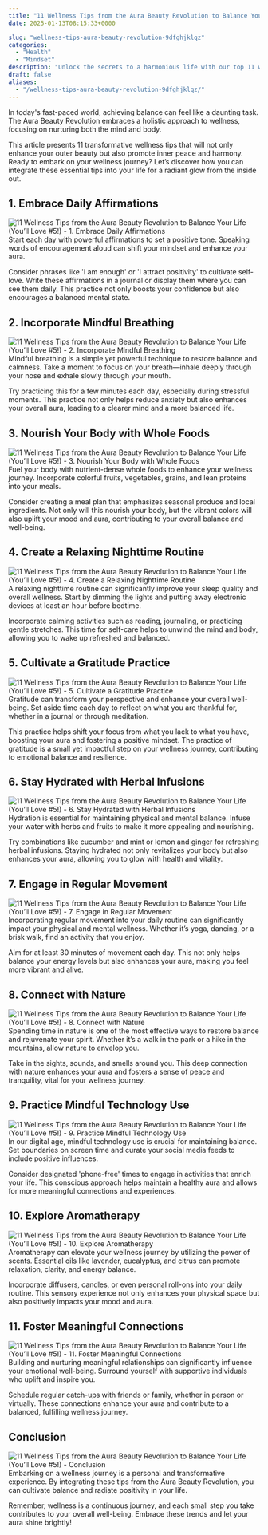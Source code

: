 ```yaml
---
title: "11 Wellness Tips from the Aura Beauty Revolution to Balance Your Life (You’ll Love #5!)"
date: 2025-01-13T08:15:33+0000

slug: "wellness-tips-aura-beauty-revolution-9dfghjklqz"
categories:
  - "Health"
  - "Mindset"
description: "Unlock the secrets to a harmonious life with our top 11 wellness tips inspired by the Aura Beauty Revolution. From nurturing your inner glow to practical self-care rituals, discover transformative practices that elevate your spirit. Don’t miss out on our game-changing tip #5—it’s the key to your ultimate balance!"
draft: false
aliases:
  - "/wellness-tips-aura-beauty-revolution-9dfghjklqz/"
---
```

In today's fast-paced world, achieving balance can feel like a daunting task. The Aura Beauty Revolution embraces a holistic approach to wellness, focusing on nurturing both the mind and body.

This article presents 11 transformative wellness tips that will not only enhance your outer beauty but also promote inner peace and harmony. Ready to embark on your wellness journey? Let’s discover how you can integrate these essential tips into your life for a radiant glow from the inside out.

## 1. Embrace Daily Affirmations
![11 Wellness Tips from the Aura Beauty Revolution to Balance Your Life (You’ll Love #5!) - 1. Embrace Daily Affirmations](/11-Wellness-Tips-from-the-Aura-Beauty-Revolution-to-Balance-Your-Life-Youll-Love-5-1.-Embrace-Daily-Affirmations.webp)Start each day with powerful affirmations to set a positive tone. Speaking words of encouragement aloud can shift your mindset and enhance your aura.

Consider phrases like 'I am enough' or 'I attract positivity' to cultivate self-love. Write these affirmations in a journal or display them where you can see them daily. This practice not only boosts your confidence but also encourages a balanced mental state.

## 2. Incorporate Mindful Breathing
![11 Wellness Tips from the Aura Beauty Revolution to Balance Your Life (You’ll Love #5!) - 2. Incorporate Mindful Breathing](/11-Wellness-Tips-from-the-Aura-Beauty-Revolution-to-Balance-Your-Life-Youll-Love-5-2.-Incorporate-Mindful-Breathing.webp)Mindful breathing is a simple yet powerful technique to restore balance and calmness. Take a moment to focus on your breath—inhale deeply through your nose and exhale slowly through your mouth.

Try practicing this for a few minutes each day, especially during stressful moments. This practice not only helps reduce anxiety but also enhances your overall aura, leading to a clearer mind and a more balanced life.

## 3. Nourish Your Body with Whole Foods
![11 Wellness Tips from the Aura Beauty Revolution to Balance Your Life (You’ll Love #5!) - 3. Nourish Your Body with Whole Foods](/11-Wellness-Tips-from-the-Aura-Beauty-Revolution-to-Balance-Your-Life-Youll-Love-5-3.-Nourish-Your-Body-with-Whole-Foods.webp)Fuel your body with nutrient-dense whole foods to enhance your wellness journey. Incorporate colorful fruits, vegetables, grains, and lean proteins into your meals.

Consider creating a meal plan that emphasizes seasonal produce and local ingredients. Not only will this nourish your body, but the vibrant colors will also uplift your mood and aura, contributing to your overall balance and well-being.

## 4. Create a Relaxing Nighttime Routine
![11 Wellness Tips from the Aura Beauty Revolution to Balance Your Life (You’ll Love #5!) - 4. Create a Relaxing Nighttime Routine](/11-Wellness-Tips-from-the-Aura-Beauty-Revolution-to-Balance-Your-Life-Youll-Love-5-4.-Create-a-Relaxing-Nighttime-Routine.webp)A relaxing nighttime routine can significantly improve your sleep quality and overall wellness. Start by dimming the lights and putting away electronic devices at least an hour before bedtime.

Incorporate calming activities such as reading, journaling, or practicing gentle stretches. This time for self-care helps to unwind the mind and body, allowing you to wake up refreshed and balanced.

## 5. Cultivate a Gratitude Practice
![11 Wellness Tips from the Aura Beauty Revolution to Balance Your Life (You’ll Love #5!) - 5. Cultivate a Gratitude Practice](/11-Wellness-Tips-from-the-Aura-Beauty-Revolution-to-Balance-Your-Life-Youll-Love-5-5.-Cultivate-a-Gratitude-Practice.webp)Gratitude can transform your perspective and enhance your overall well-being. Set aside time each day to reflect on what you are thankful for, whether in a journal or through meditation.

This practice helps shift your focus from what you lack to what you have, boosting your aura and fostering a positive mindset. The practice of gratitude is a small yet impactful step on your wellness journey, contributing to emotional balance and resilience.

## 6. Stay Hydrated with Herbal Infusions
![11 Wellness Tips from the Aura Beauty Revolution to Balance Your Life (You’ll Love #5!) - 6. Stay Hydrated with Herbal Infusions](/11-Wellness-Tips-from-the-Aura-Beauty-Revolution-to-Balance-Your-Life-Youll-Love-5-6.-Stay-Hydrated-with-Herbal-Infusions.webp)Hydration is essential for maintaining physical and mental balance. Infuse your water with herbs and fruits to make it more appealing and nourishing.

Try combinations like cucumber and mint or lemon and ginger for refreshing herbal infusions. Staying hydrated not only revitalizes your body but also enhances your aura, allowing you to glow with health and vitality.

## 7. Engage in Regular Movement
![11 Wellness Tips from the Aura Beauty Revolution to Balance Your Life (You’ll Love #5!) - 7. Engage in Regular Movement](/11-Wellness-Tips-from-the-Aura-Beauty-Revolution-to-Balance-Your-Life-Youll-Love-5-7.-Engage-in-Regular-Movement.webp)Incorporating regular movement into your daily routine can significantly impact your physical and mental wellness. Whether it’s yoga, dancing, or a brisk walk, find an activity that you enjoy.

Aim for at least 30 minutes of movement each day. This not only helps balance your energy levels but also enhances your aura, making you feel more vibrant and alive.

## 8. Connect with Nature
![11 Wellness Tips from the Aura Beauty Revolution to Balance Your Life (You’ll Love #5!) - 8. Connect with Nature](/11-Wellness-Tips-from-the-Aura-Beauty-Revolution-to-Balance-Your-Life-Youll-Love-5-8.-Connect-with-Nature.webp)Spending time in nature is one of the most effective ways to restore balance and rejuvenate your spirit. Whether it’s a walk in the park or a hike in the mountains, allow nature to envelop you.

Take in the sights, sounds, and smells around you. This deep connection with nature enhances your aura and fosters a sense of peace and tranquility, vital for your wellness journey.

## 9. Practice Mindful Technology Use
![11 Wellness Tips from the Aura Beauty Revolution to Balance Your Life (You’ll Love #5!) - 9. Practice Mindful Technology Use](/11-Wellness-Tips-from-the-Aura-Beauty-Revolution-to-Balance-Your-Life-Youll-Love-5-9.-Practice-Mindful-Technology-Use.webp)In our digital age, mindful technology use is crucial for maintaining balance. Set boundaries on screen time and curate your social media feeds to include positive influences.

Consider designated 'phone-free' times to engage in activities that enrich your life. This conscious approach helps maintain a healthy aura and allows for more meaningful connections and experiences.

## 10. Explore Aromatherapy
![11 Wellness Tips from the Aura Beauty Revolution to Balance Your Life (You’ll Love #5!) - 10. Explore Aromatherapy](/11-Wellness-Tips-from-the-Aura-Beauty-Revolution-to-Balance-Your-Life-Youll-Love-5-10.-Explore-Aromatherapy.webp)Aromatherapy can elevate your wellness journey by utilizing the power of scents. Essential oils like lavender, eucalyptus, and citrus can promote relaxation, clarity, and energy balance.

Incorporate diffusers, candles, or even personal roll-ons into your daily routine. This sensory experience not only enhances your physical space but also positively impacts your mood and aura.

## 11. Foster Meaningful Connections
![11 Wellness Tips from the Aura Beauty Revolution to Balance Your Life (You’ll Love #5!) - 11. Foster Meaningful Connections](/11-Wellness-Tips-from-the-Aura-Beauty-Revolution-to-Balance-Your-Life-Youll-Love-5-11.-Foster-Meaningful-Connections.webp)Building and nurturing meaningful relationships can significantly influence your emotional well-being. Surround yourself with supportive individuals who uplift and inspire you.

Schedule regular catch-ups with friends or family, whether in person or virtually. These connections enhance your aura and contribute to a balanced, fulfilling wellness journey.

## Conclusion
![11 Wellness Tips from the Aura Beauty Revolution to Balance Your Life (You’ll Love #5!) - Conclusion](/11-Wellness-Tips-from-the-Aura-Beauty-Revolution-to-Balance-Your-Life-Youll-Love-5-Conclusion.webp)Embarking on a wellness journey is a personal and transformative experience. By integrating these tips from the Aura Beauty Revolution, you can cultivate balance and radiate positivity in your life.

Remember, wellness is a continuous journey, and each small step you take contributes to your overall well-being. Embrace these trends and let your aura shine brightly!